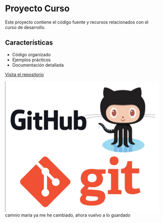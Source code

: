 # Proyecto Curso

Este proyecto contiene el código fuente y recursos relacionados con el curso de desarrollo.

## Características
- Código organizado
- Ejemplos prácticos
- Documentación detallada

[Visita el repositorio](https://github.com/Isidro-es/Curso)

![Imagen del proyecto](logo.jpg)
camnio maria
ya  me he cambiado, ahora vuelvo a lo guardado
